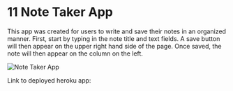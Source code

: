 # 11 Note Taker App

This app was created for users to write and save their notes in an organized manner. First, start by typing in the note title and text fields. A save button will then appear on the upper right hand side of the page. Once saved, the note will then appear on the column on the left. 

![Note Taker App](images/note-taker.png)

Link to deployed heroku app: 

